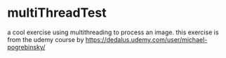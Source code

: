 # multiThreadTest

a cool exercise using multithreading to process an image. 
this exercise is from the udemy course by https://dedalus.udemy.com/user/michael-pogrebinsky/

